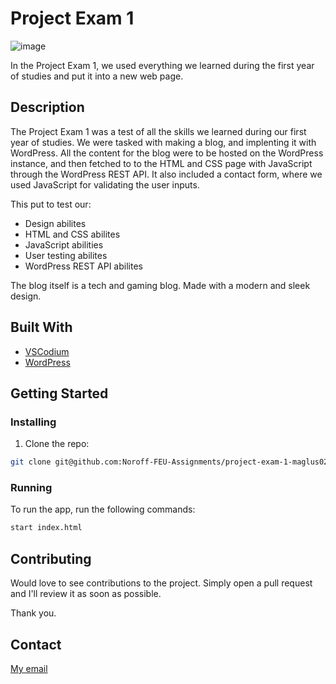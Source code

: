 # Project Exam 1

![image](https://i.imgur.com/pvOzhaJ.png)

In the Project Exam 1, we used everything we learned during the first year of studies and put it into a new web page.

## Description

The Project Exam 1 was a test of all the skills we learned during our first year of studies. We were tasked with making a blog, and implenting it with WordPress. All the content for the blog were to be hosted on the WordPress instance, and then fetched to to the HTML and CSS page with JavaScript through the WordPress REST API. It also included a contact form, where we used JavaScript for validating the user inputs.

This put to test our:
- Design abilites
- HTML and CSS abilites
- JavaScript abilities
- User testing abilites
- WordPress REST API abilites

The blog itself is a tech and gaming blog. Made with a modern and sleek design.

## Built With

- [VSCodium](https://vscodium.com/)
- [WordPress](https://github.com/WordPress)

## Getting Started

### Installing

1. Clone the repo:

```bash
git clone git@github.com:Noroff-FEU-Assignments/project-exam-1-maglus02.git
```

### Running

To run the app, run the following commands:

```bash
start index.html
```

## Contributing

Would love to see contributions to the project. Simply open a pull request and I'll review it as soon as possible. 

Thank you.

## Contact

[My email](mailto:contact@mase.addy.io)
